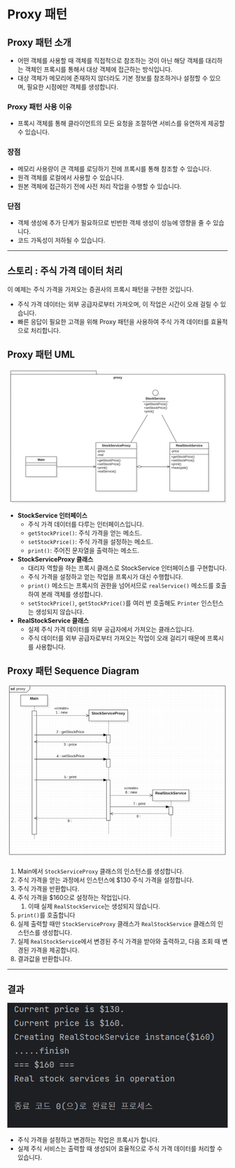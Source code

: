 # Proxy 패턴

## Proxy 패턴 소개

- 어떤 객체를 사용할 때 객체를 직접적으로 참조하는 것이 아닌 해당 객체를 대리하는 객체인 프록시를 통해서 대상 객체에 접근하는 방식입니다.
- 대상 객체가 메모리에 존재하지 않더라도 기본 정보를 참조하거나 설정할 수 있으며, 필요한 시점에만 객체를 생성합니다.

### Proxy 패턴 사용 이유

- 프록시 객체를 통해 클라이언트의 모든 요청을 조절하면 서비스를 유연하게 제공할 수 있습니다.

### 장점

- 메모리 사용량이 큰 객체를 로딩하기 전에 프록시를 통해 참조할 수 있습니다.
- 원격 객체를 로컬에서 사용할 수 있습니다.
- 원본 객체에 접근하기 전에 사전 처리 작업을 수행할 수 있습니다.

### 단점

- 객체 생성에 추가 단계가 필요하므로 빈번한 객체 생성이 성능에 영향을 줄 수 있습니다.
- 코드 가독성이 저하될 수 있습니다.
---

## 스토리 : 주식 가격 데이터 처리
이 예제는 주식 가격을 가져오는 증권사의 프록시 패턴을 구현한 것입니다.
- 주식 가격 데이터는 외부 공급자로부터 가져오며, 이 작업은 시간이 오래 걸릴 수 있습니다. 
- 빠른 응답이 필요한 고객을 위해 Proxy 패턴을 사용하여 주식 가격 데이터를 효율적으로 처리합니다.

## Proxy 패턴 UML

![Proxy 패턴 UML](proxy_uml.png)

- **StockService 인터페이스**
    - 주식 가격 데이터를 다루는 인터페이스입니다.
    - `getStockPrice()`: 주식 가격을 얻는 메소드.
    - `setStockPrice()`: 주식 가격을 설정하는 메소드.
    - `print()`: 주어진 문자열을 출력하는 메소드.
- **StockServiceProxy 클래스**
    - 대리자 역할을 하는 프록시 클래스로 StockService 인터페이스를 구현합니다.
    - 주식 가격을 설정하고 얻는 작업을 프록시가 대신 수행합니다.
    - `print()` 메소드는 프록시의 권한을 넘어서므로 `realService()` 메소드를 호출하여 본래 객체를 생성합니다.
    - `setStockPrice()`, `getStockPrice()`를 여러 번 호출해도 `Printer` 인스턴스는 생성되지 않습니다.
- **RealStockService 클래스**
    - 실제 주식 가격 데이터를 외부 공급자에서 가져오는 클래스입니다.
    - 주식 데이터를 외부 공급자로부터 가져오는 작업이 오래 걸리기 때문에 프록시를 사용합니다.

## Proxy 패턴 Sequence Diagram

![Proxy 패턴 Sequence Diagram](proxy_sequence_diagram.png)

1. Main에서 `StockServiceProxy` 클래스의 인스턴스를 생성합니다.
2. 주식 가격을 얻는 과정에서 인스턴스에 $130 주식 가격을 설정합니다.
3. 주식 가격을 반환합니다.
4. 주식 가격을 $160으로 설정하는 작업입니다.
    1. 이때 실제 `RealStockService`는 생성되지 않습니다.
5. `print()`를 호출합니다 
6. 실제 출력할 때만 `StockServiceProxy` 클래스가 `RealStockService` 클래스의 인스턴스를 생성합니다.
7. 실제 `RealStockService`에서 변경된 주식 가격을 받아와 출력하고, 다음 조회 때 변경된 가격을 제공합니다.
8. 결과값을 반환합니다.
---
## 결과
![Proxy 패턴 결과](proxy_result.png)
- 주식 가격을 설정하고 변경하는 작업은 프록시가 합니다. 
- 실제 주식 서비스는 출력할 때 생성되어 효율적으로 주식 가격 데이터를 처리할 수 있습니다.